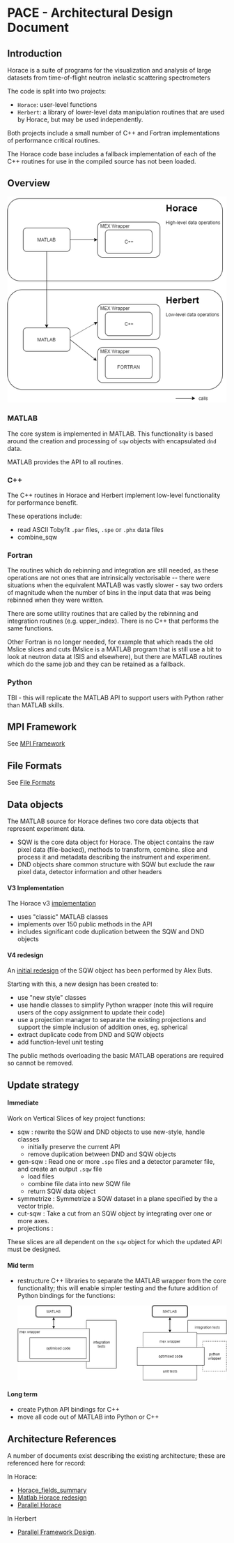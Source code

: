 # PACE - Architectural Design Document

## Introduction

Horace is a suite of programs for the visualization and analysis of large datasets from time-of-flight neutron inelastic scattering spectrometers

The code is split into two projects: 

- `Horace`: user-level functions
- `Herbert`: a library of lower-level data manipulation routines that are used by Horace, but may be used independently.

Both projects include a small number of C++ and Fortran implementations of performance critical routines.

The Horace code base includes a fallback implementation of each of the C++ routines for use in the compiled source has not been loaded.

## Overview

![Overview](../diagrams/high-level-architecture.png)

### MATLAB

The core system is implemented in MATLAB. This functionality is based around the creation and processing of `sqw` objects with encapsulated `dnd` data.

MATLAB provides the API to all routines.

### C++

The C++ routines in Horace and Herbert implement low-level functionality for performance benefit.

These operations include:

- read ASCII Tobyfit `.par` files, `.spe` or `.phx` data files
- combine_sqw

### Fortran

The routines which do rebinning and integration are still needed, as these operations are not ones that are intrinsically vectorisable -- there were situations when the equivalent MATLAB was vastly slower - say two orders of magnitude when the number of bins in the input data that was being rebinned when they were written. 

There are some utility routines that are called by the rebinning and integration routines (e.g. upper_index). There is no C++ that performs the same functions. 

Other Fortran is no longer needed, for example that which reads the old Mslice slices and cuts (Mslice is a MATLAB program that is still use a bit to look at neutron data at ISIS and elsewhere), but there are MATLAB routines which do the same job and they can be retained as a fallback. 

### Python

TBI - this will replicate the MATLAB API to support users with Python rather than MATLAB skills.


## MPI Framework

See [MPI Framework](./04_mpi_framework.md)

## File Formats

See [File Formats](./05_file_formats.md)

## Data objects

The MATLAB source for Horace  defines two core data objects that represent experiment data.

- SQW is the core data object for Horace. The object contains the raw pixel data (file-backed), methods to transform, combine. slice and process it and metadata describing the instrument and experiment.
- DND objects share common structure with SQW but exclude the raw pixel data, detector information and other headers


#### V3 Implementation

The Horace v3 [implementation](./02_sqw_current_implementation.md) 

- uses "classic" MATLAB classes
- implements over 150 public methods in the API
- includes significant code duplication between the SQW and DND objects


#### V4 redesign

An [initial redesign](../design_forV4/Matlab&#32;Horace&#32;redesign.docx) of the SQW object has been performed by Alex Buts.

Starting with this, a new design has been created to:

- use "new style" classes
- use handle classes to simplify Python wrapper (note this will require users of the copy assignment to update their code)
- use a projection manager to separate the existing projections and support the simple inclusion of addition ones, eg. spherical
- extract duplicate code from DND and SQW objects
- add function-level unit testing

The public methods overloading the basic MATLAB operations are required so cannot be removed.

## Update strategy

#### Immediate

Work on Vertical Slices of key project functions:

- sqw : rewrite the SQW and DND objects to use new-style, handle classes
  - initially preserve the current API
  - remove duplication between DND and SQW objects
- gen-sqw : Read one or more `.spe` files and a detector parameter file, and create an output `.sqw` file
  - load files
  - combine file data into new SQW file
  - return SQW data object
- symmetrize : Symmetrize a SQW dataset in a plane specified by the a vector triple.
- cut-sqw : Take a cut from an SQW object by integrating over one or more axes.
- projections : 

 These slices are all dependent on the `sqw` object for which the updated API must be designed.

#### Mid term

- restructure C++ libraries to separate the MATLAB wrapper from the core functionality; this will enable simpler testing and the future addition of Python bindings for the functions:

  ![Cpp code restructure](../diagrams/cpp-code-structure.png)

#### Long term

- create Python API bindings for C++
- move all code out of MATLAB into Python or C++

## Architecture References

A number of documents exist describing the existing architecture; these are referenced here for record:

In Horace:

- [Horace_fields_summary](../Horace_fields_summary.doc)
- [Matlab Horace redesign](../design_forV4/Matlab%20Horace%20redesign.docx)
- [Parallel Horace](../design_forV4/Parallel%20Horace.pptx)

In Herbert

- [Parallel Framework Design](../../../Herbert/documentation/ParallelFrameworkDesign.docx).